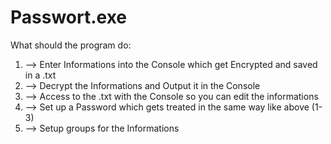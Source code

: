# Passwort.exe

What should the program do:

1. --> Enter Informations into the Console which get Encrypted and saved in a .txt 
2. --> Decrypt the Informations and Output it in the Console
3. --> Access to the .txt with the Console so you can edit the informations
4. --> Set up a Password which gets treated in the same way like above (1-3)
5. --> Setup groups for the Informations
